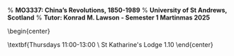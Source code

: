 % **MO3337: China’s Revolutions, 1850-1989**
% **University of St Andrews, Scotland**
% **Tutor: Konrad M. Lawson - Semester 1 Martinmas 2025**

\begin{center}

 \textbf{Thursdays 11:00-13:00
\\ St Katharine's Lodge 1.10 
\end{center}


